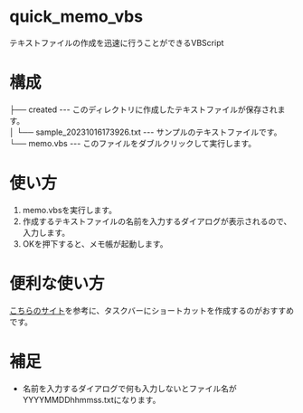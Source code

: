 # quick_memo_vbs
テキストファイルの作成を迅速に行うことができるVBScript

# 構成
├── created --- このディレクトリに作成したテキストファイルが保存されます。<br>
│   └── sample_20231016173926.txt --- サンプルのテキストファイルです。<br>
└── memo.vbs --- このファイルをダブルクリックして実行します。

# 使い方
1. memo.vbsを実行します。
2. 作成するテキストファイルの名前を入力するダイアログが表示されるので、入力します。
3. OKを押下すると、メモ帳が起動します。

# 便利な使い方
[こちらのサイト](https://jm1xtk.com/cnt/120_pindome/index.php)を参考に、タスクバーにショートカットを作成するのがおすすめです。

# 補足
- 名前を入力するダイアログで何も入力しないとファイル名がYYYYMMDDhhmmss.txtになります。
